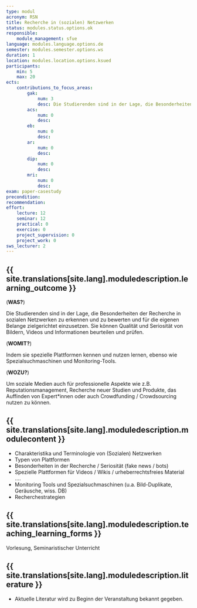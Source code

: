 ```yaml
---
type: modul
acronym: RSN
title: Recherche in (sozialen) Netzwerken
status: modules.status.options.ok
responsible: 
    module_management: sfue
language: modules.language.options.de
semester: modules.semester.options.ws
duration: 1
location: modules.location.options.ksued
participants: 
    min: 5
    max: 20
ects: 
    contributions_to_focus_areas:
        gak: 
            num: 3
            desc: Die Studierenden sind in der Lage, die Besonderheiten der Recherche in sozialen Netzwerken zu erkennen und zu bewerten und für die eigenen Belange zielgerichtet einzusetzen. Sie können Qualität und Seriosität von Bildern, Videos und Informationen beurteilen und prüfen.
        acs: 
            num: 0
            desc:
        eb: 
            num: 0
            desc:
        ar: 
            num: 0
            desc:
        dip: 
            num: 0
            desc:
        mri: 
            num: 0
            desc:
exam: paper-casestudy
precondition: 
recommendation: 
effort:
    lecture: 12
    seminar: 12
    practical: 0
    exercise: 0
    project_supervision: 0
    project_work: 0
sws_lecturer: 2  
---
```




## {{ site.translations[site.lang].moduledescription.learning_outcome }}
<!-- Learning Outcome -->

(**WAS?**)
 
Die Studierenden sind in der Lage, die Besonderheiten der Recherche in sozialen Netzwerken zu erkennen und zu bewerten und für die eigenen Belange zielgerichtet einzusetzen. Sie können Qualität und Seriosität von Bildern, Videos und Informationen beurteilen und prüfen.

(**WOMIT?**)

Indem sie spezielle Plattformen kennen und nutzen lernen, ebenso wie Spezialsuchmaschinen und Monitoring-Tools.

(**WOZU?**)

Um soziale Medien auch für professionelle Aspekte wie z.B. Reputationsmanagement, Recherche neuer Studien und Produkte, das Auffinden von Expert*innen oder auch Crowdfunding / Crowdsourcing nutzen zu können.

## {{ site.translations[site.lang].moduledescription.modulecontent }}
<!-- Modulinhalt -->

* Charakteristika und Terminologie von (Sozialen) Netzwerken
* Typen von Plattformen 
* Besonderheiten in der Recherche / Seriosität (fake news / bots)
* Spezielle Plattformen für Videos / Wikis / urheberrechtsfreies Material ….
* Monitoring Tools und Spezialsuchmaschinen (u.a. Bild-Duplikate, Geräusche, wiss. DB)
* Recherchestrategien

## {{ site.translations[site.lang].moduledescription.teaching_learning_forms }}
Vorlesung, Seminaristischer Unterricht 


<!--## {{ site.translations[site.lang].moduledescription.learning_material }}
 Zur Verfügung gestelltes Lehrmaterial -->

## {{ site.translations[site.lang].moduledescription.literature }}
<!-- Weiterführende Literatur -->

* Aktuelle Literatur wird zu Beginn der Veranstaltung bekannt gegeben.